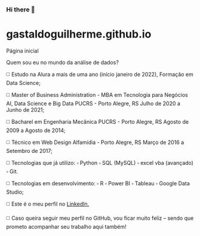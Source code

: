 ### Hi there 👋

# gastaldoguilherme.github.io
 Página inicial


Quem sou eu no mundo da análise de dados?

◻️ Estudo na Alura a mais de uma ano (início janeiro de 2022), Formação em Data Science;
 
◻️ Master of Business Administration - MBA em Tecnologia para Negócios AI, Data Science e Big Data
PUCRS - Porto Alegre, RS Julho de 2020 a Junho de 2021;


◻️ Bacharel em Engenharia Mecânica
PUCRS - Porto Alegre, RS Agosto de 2009 a Agosto de 2014;


◻️ Técnico em Web Design
Alfamídia - Porto Alegre, RS
Março de 2016 a Setembro de 2017;


◻️ Tecnologias que já utilizo:  ▫️ Python ▫️ SQL (MySQL) ▫️ excel vba (avançado) ▫️ Git.

◻️ Tecnologias em desenvolvimento:  ▫️ R ▫️ Power BI ▫️ Tableau ▫️ Google Data Studio;

◻️ Este é o meu perfil no [LinkedIn.](www.linkedin.com/in/guilhermegastaldo)


◻️ Caso queira seguir meu perfil no GitHub, vou ficar muito feliz – sendo que prometo acompanhar seu trabalho aqui também! 
